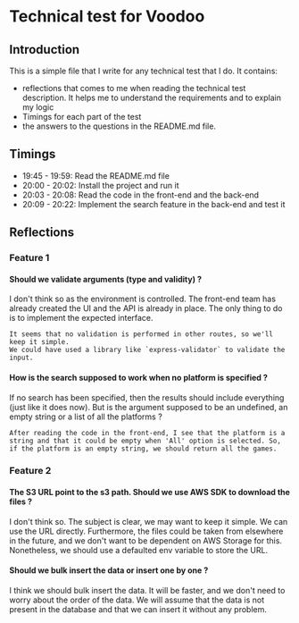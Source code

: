 # Technical test for Voodoo

## Introduction

This is a simple file that I write for any technical test that I do.
It contains:
- reflections that comes to me when reading the technical test description. It helps me to understand the requirements and to explain my logic
- Timings for each part of the test
- the answers to the questions in the README.md file.

## Timings
- 19:45 - 19:59: Read the README.md file
- 20:00 - 20:02: Install the project and run it
- 20:03 - 20:08: Read the code in the front-end and the back-end
- 20:09 - 20:22: Implement the search feature in the back-end and test it

## Reflections

### Feature 1

#### Should we validate arguments (type and validity) ?
I don't think so as the environment is controlled. The front-end team has already created the UI and the API is already in place. The only thing to do is to implement the expected interface.

```
It seems that no validation is performed in other routes, so we'll keep it simple.
We could have used a library like `express-validator` to validate the input.
```

#### How is the search supposed to work when no platform is specified ?
If no search has been specified, then the results should include everything (just like it does now).
But is the argument supposed to be an undefined, an empty string or a list of all the platforms ?

```
After reading the code in the front-end, I see that the platform is a string and that it could be empty when 'All' option is selected. So, if the platform is an empty string, we should return all the games.
```

### Feature 2
#### The S3 URL point to the s3 path. Should we use AWS SDK to download the files ?
I don't think so. The subject is clear, we may want to keep it simple. We can use the URL directly.
Furthermore, the files could be taken from elsewhere in the future, and we don't want to be dependent on AWS Storage for this.
Nonetheless, we should use a defaulted env variable to store the URL.

#### Should we bulk insert the data or insert one by one ?
I think we should bulk insert the data. It will be faster, and we don't need to worry about the order of the data.
We will assume that the data is not present in the database and that we can insert it without any problem.

